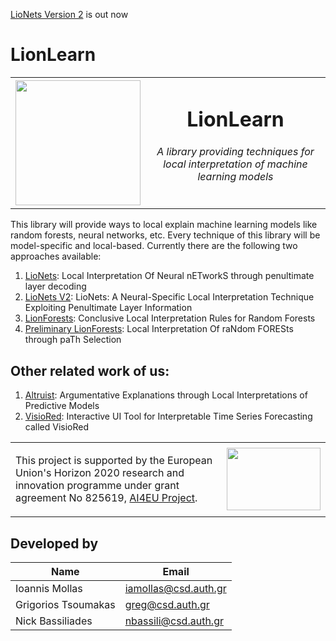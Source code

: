 [LioNets Version 2](https://github.com/iamollas/LionLearn/tree/master/LioNets_V2) is out now

# LionLearn

<table align="center">
    <tr>
        <td> <img src="https://github.com/intelligence-csd-auth-gr/LionLearn/blob/master/lionLearnLogo.png" width="200"  height="200"></td>
        <td align="center"><p><h1>LionLearn</h1><h6>A library providing techniques for local interpretation of machine learning models</h6></p></td>
    </tr>
</table>

This library will provide ways to local explain machine learning models like random forests, 
neural networks, etc. Every technique of this library will be model-specific and local-based. Currently there are the following two approaches available:

1. [LioNets](https://github.com/intelligence-csd-auth-gr/LionLearn/tree/master/LioNets): Local Interpretation Of Neural nETworkS through penultimate layer decoding
2. [LioNets V2](https://github.com/intelligence-csd-auth-gr/LionLearn/tree/master/LioNets_V2): LioNets: A Neural-Specific Local Interpretation Technique Exploiting Penultimate Layer Information
3. [LionForests](https://github.com/intelligence-csd-auth-gr/LionLearn/tree/master/LionForests): Conclusive Local Interpretation Rules for Random Forests
4. [Preliminary LionForests](https://github.com/intelligence-csd-auth-gr/LionLearn/tree/master/Preliminary_LionForests): Local Interpretation Of raNdom FORESts through paTh Selection

## Other related work of us:
1. [Altruist](https://github.com/iamollas/Altruist): Argumentative Explanations through Local Interpretations of Predictive Models
2. [VisioRed](https://github.com/intelligence-csd-auth-gr/Interpretable-Predictive-Maintenance/tree/master/VisioRed%20Demo): Interactive UI Tool for Interpretable Time Series Forecasting called VisioRed

<table align="center">
    <tr>
        <td><p>This project is supported by the European Union's Horizon 2020 research and innovation programme under grant agreement No 825619, <a href="https://www.ai4eu.eu">AI4EU Project</a>.</p></td>
        <td><img src="https://www.ai4eu.eu/themes/custom/ai4eu/logo.svg" width=150 height=100</td>
    </tr>
</table>

## Developed by
Name | Email
--- | ---
Ioannis Mollas | iamollas@csd.auth.gr
Grigorios Tsoumakas | greg@csd.auth.gr
Nick Bassiliades | nbassili@csd.auth.gr
